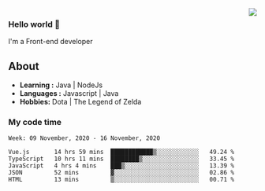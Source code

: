 <img align='right' src="https://github-readme-stats.vercel.app/api?username=jumodada&show_icons=true&theme=vue">

### Hello world 👋

I'm a Front-end developer 
    
## About
-  **Learning :** Java | NodeJs
-  **Languages :** Javascript | Java
-  **Hobbies:** Dota | The Legend of Zelda

### My code time

<!--START_SECTION:waka-->
```text
Week: 09 November, 2020 - 16 November, 2020

Vue.js       14 hrs 59 mins  ████████████▒░░░░░░░░░░░░   49.24 % 
TypeScript   10 hrs 11 mins  ████████▒░░░░░░░░░░░░░░░░   33.45 % 
JavaScript   4 hrs 4 mins    ███▒░░░░░░░░░░░░░░░░░░░░░   13.39 % 
JSON         52 mins         ▓░░░░░░░░░░░░░░░░░░░░░░░░   02.86 % 
HTML         13 mins         ▒░░░░░░░░░░░░░░░░░░░░░░░░   00.71 % 
```
<!--END_SECTION:waka-->
